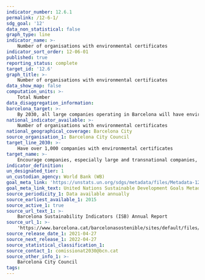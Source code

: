 ```yaml
---
indicator_number: 12.6.1
permalink: /12-6-1/
sdg_goal: '12'
data_non_statistical: false
graph_type: line
indicator_name: >-
    Number of organisations with environmental certificates
indicator_sort_order: 12-06-01
published: true
reporting_status: complete
target_id: '12.6'
graph_title: >-
    Number of organisations with environmental certificates
data_show_map: false
computation_units: >-
    Total Number
data_disaggregation_information:
barcelona_target: >-
    By 2030, all large companies operating in Barcelona will have environmental certificates
national_indicator_available: >-
    Number of organisations with environmental certificates
national_geographical_coverage: Barcelona City
source_organisation_1: Barcelona City Council
target_line_2030: >-
    Have over 1,000 companies with environmental certificates
target_name: >-
    Encourage companies, especially large and transnational companies, to adopt sustainable practices and to integrate sustainability information into their reporting cycle
indicator_definition:
un_designated_tier: 1
un_custodian_agency: World Bank (WB)
goal_meta_link: 'https://unstats.un.org/sdgs/metadata/files/Metadata-12-06-01.pdf'
goal_meta_link_text: United Nations Sustainable Development Goals Metadata (pdf 894kB)
source_periodicity_1: Data available annually
source_earliest_available_1: 2015
source_active_1: true
source_url_text_1: >-
    Barcelona Sustainability Indicators (ISB) Annual Report 
source_url_1: >-
    'https://www.barcelona.cat/barcelonasostenible/sites/default/files/Indicadors/Indicadors2018/2018_informe_indicadors_sostenibilitat-bcn_0.pdf'
source_release_date_1: 2021-04-27
source_next_release_1: 2022-04-27
source_statistical_classification_1: 
source_contact_1: comissionat2030@bcn.cat
source_other_info_1: >-
    Barcelona City Council
tags:
---
```


